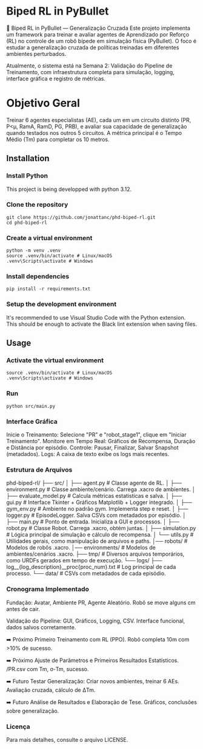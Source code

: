 # Biped RL in PyBullet

🦵 Biped RL in PyBullet — Generalização Cruzada
Este projeto implementa um framework para treinar e avaliar agentes de Aprendizado por Reforço (RL) no controle de um robô bípede em simulação física (PyBullet). O foco é estudar a generalização cruzada de políticas treinadas em diferentes ambientes perturbados.

Atualmente, o sistema está na Semana 2: Validação do Pipeline de Treinamento, com infraestrutura completa para simulação, logging, interface gráfica e registro de métricas.

# Objetivo Geral

Treinar 6 agentes especialistas (AE), cada um em um circuito distinto (PR, P<μ, RamA, RamD, PG, PRB), e avaliar sua capacidade de generalização quando testados nos outros 5 circuitos. A métrica principal é o Tempo Médio (Tm) para completar os 10 metros.

## Installation

### Install Python

This project is being developped with python 3.12.

### Clone the repository

```
git clone https://github.com/jonattanc/phd-biped-rl.git
cd phd-biped-rl
```

### Create a virtual environment

```
python -m venv .venv
source .venv/bin/activate # Linux/macOS
.venv\Scripts\activate # Windows
```

### Install dependencies

```
pip install -r requirements.txt
```

### Setup the development environment

It's recommended to use Visual Studio Code with the Python extension. This should be enough to activate the Black lint extension when saving files.

## Usage

### Activate the virtual environment

```
source .venv/bin/activate # Linux/macOS
.venv\Scripts\activate # Windows
```

### Run

```
python src/main.py
```

### Interface Gráfica
Inicie o Treinamento: Selecione "PR" e "robot_stage1", clique em "Iniciar Treinamento".
Monitore em Tempo Real: Gráficos de Recompensa, Duração e Distância por episódio.
Controle: Pausar, Finalizar, Salvar Snapshot (metadados).
Logs: A caixa de texto exibe os logs mais recentes.

### Estrutura de Arquivos
phd-biped-rl/
├── src/
│   ├── agent.py          # Classe agente de RL.
│   ├── environment.py    # Classe ambiente/cenário. Carrega .xacro de ambientes.
│   ├── evaluate_model.py # Calcula métricas estatisticas e salva.
│   ├── gui.py            # Interface Tkinter + Gráficos Matplotlib + Logger integrado.
│   ├── gym_env.py        # Ambiente no padrão gym. Implementa step e reset.
│   ├── logger.py         # EpisodeLogger. Salva CSVs com metadados por episódio.
│   ├── main.py           # Ponto de entrada. Inicializa a GUI e processos.
│   ├── robot.py          # Classe Robot. Carrega .xacro, obtém juntas.
│   ├── simulation.py     # Lógica principal de simulação e cálculo de recompensa.
│   └── utils.py          # Utilidades gerais, como manipulação de arquivos e paths.
│── robots/               # Modelos de robôs .xacro.
│── environments/         # Modelos de ambientes/cenários .xacro.
├── tmp/                  # Diversos arquivos temporários, como URDFs gerados em tempo de execução.
└── logs/
    ├── log__{log_description}__proc{proc_num}.txt  # Log principal de cada processo.
    └── data/                                       # CSVs com metadados de cada episódio.

### Cronograma Implementado

Fundação: Avatar, Ambiente PR, Agente Aleatório.
Robô se move alguns cm antes de cair.

Validação do Pipeline: GUI, Gráficos, Logging, CSV.
Interface funcional, dados salvos corretamente.

➡️ Próximo
Primeiro Treinamento com RL (PPO).
Robô completa 10m com >10% de sucesso.

➡️ Próximo
Ajuste de Parâmetros e Primeiros Resultados Estatísticos.
/PR.csv
com Tm, σ-Tm, sucesso.

➡️ Futuro
Testar Generalização: Criar novos ambientes, treinar 6 AEs.
Avaliação cruzada, cálculo de ΔTm.

➡️ Futuro
Análise de Resultados e Elaboração de Tese.
Gráficos, conclusões sobre generalização.

### Licença
Para mais detalhes, consulte o arquivo LICENSE.
